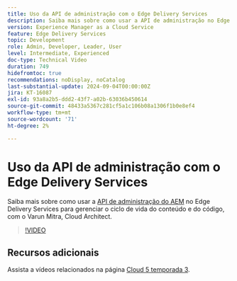 ```yaml
---
title: Uso da API de administração com o Edge Delivery Services
description: Saiba mais sobre como usar a API de administração no Edge Delivery Services para gerenciar o ciclo de vida do conteúdo e do código.
version: Experience Manager as a Cloud Service
feature: Edge Delivery Services
topic: Development
role: Admin, Developer, Leader, User
level: Intermediate, Experienced
doc-type: Technical Video
duration: 749
hidefromtoc: true
recommendations: noDisplay, noCatalog
last-substantial-update: 2024-09-04T00:00:00Z
jira: KT-16087
exl-id: 93a8a2b5-ddd2-43f7-a02b-63036b450614
source-git-commit: 48433a5367c281cf5a1c106b08a1306f1b0e8ef4
workflow-type: tm+mt
source-wordcount: '71'
ht-degree: 2%

---
```


# Uso da API de administração com o Edge Delivery Services

Saiba mais sobre como usar a [API de administração do AEM](https://www.aem.live/docs/admin.html) no Edge Delivery Services para gerenciar o ciclo de vida do conteúdo e do código, com o Varun Mitra, Cloud Architect.

>[!VIDEO](https://video.tv.adobe.com/v/3433158/?learn=on)

## Recursos adicionais

Assista a vídeos relacionados na página [Cloud 5 temporada 3](../cloud5-season-3.md).
